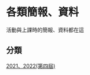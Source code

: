 # 各類簡報、資料
活動與上課時的簡報、資料都在這

## 分類
[2021、2022(第四屆)](https://github.com/LMcps/Bulletin-Board/tree/main/%E5%90%84%E9%A1%9E%E7%B0%A1%E5%A0%B1%E3%80%81%E8%B3%87%E6%96%99/2021%E3%80%812022(%E7%AC%AC%E5%9B%9B%E5%B1%86))
